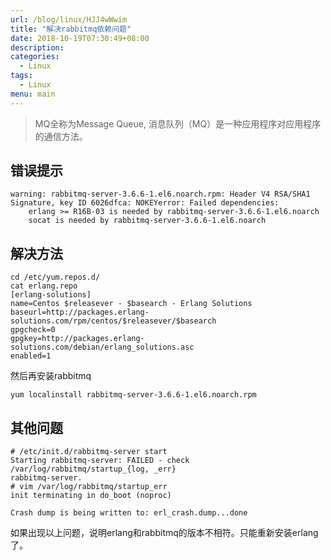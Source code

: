 ```yaml
---
url: /blog/linux/HJJ4wWwim
title: "解决rabbitmq依赖问题"
date: 2018-10-19T07:30:49+08:00
description:
categories:
  - Linux
tags:
  - Linux
menu: main
---
```


> MQ全称为Message Queue, 消息队列（MQ）是一种应用程序对应用程序的通信方法。

## 错误提示

```
warning: rabbitmq-server-3.6.6-1.el6.noarch.rpm: Header V4 RSA/SHA1 Signature, key ID 6026dfca: NOKEYerror: Failed dependencies:
    erlang >= R16B-03 is needed by rabbitmq-server-3.6.6-1.el6.noarch
    socat is needed by rabbitmq-server-3.6.6-1.el6.noarch

```

## 解决方法

```
cd /etc/yum.repos.d/
cat erlang.repo
[erlang-solutions]
name=Centos $releasever - $basearch - Erlang Solutions
baseurl=http://packages.erlang-solutions.com/rpm/centos/$releasever/$basearch
gpgcheck=0
gpgkey=http://packages.erlang-solutions.com/debian/erlang_solutions.asc
enabled=1

```

然后再安装rabbitmq

```
yum localinstall rabbitmq-server-3.6.6-1.el6.noarch.rpm

```

## 其他问题

```
# /etc/init.d/rabbitmq-server start
Starting rabbitmq-server: FAILED - check /var/log/rabbitmq/startup_{log, _err}
rabbitmq-server.
# vim /var/log/rabbitmq/startup_err
init terminating in do_boot (noproc)

Crash dump is being written to: erl_crash.dump...done

```

如果出现以上问题，说明erlang和rabbitmq的版本不相符。只能重新安装erlang了。